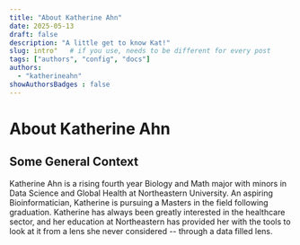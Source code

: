 ```yaml
---
title: "About Katherine Ahn"
date: 2025-05-13
draft: false
description: "A little get to know Kat!"
slug: intro"   # if you use, needs to be different for every post
tags: ["authors", "config", "docs"]
authors:
  - "katherineahn"
showAuthorsBadges : false
---
```


# About Katherine Ahn
## Some General Context
Katherine Ahn is a rising fourth year Biology and Math major with minors in Data Science and Global Health at Northeastern University. An aspiring Bioinformatician, Katherine is pursuing a Masters in the field following graduation. Katherine has always been greatly interested in the healthcare sector, and her education at Northeastern has provided her with the tools to look at it from a lens she never considered -- through a data filled lens. 
